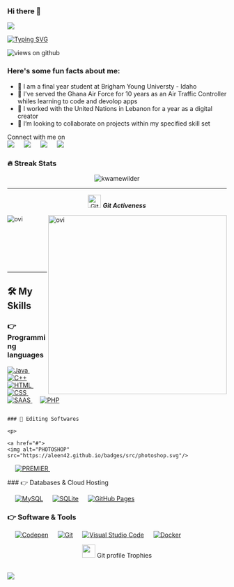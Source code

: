 



### Hi there 👋

 <img src="https://profile-counter.glitch.me/kwamewilder/count.svg"> 


[![Typing SVG](https://readme-typing-svg.herokuapp.com?color=%23F73613&duration=5011&multiline=true&width=602&height=97&lines=Hi%2C+Emmanuel+here!;I+am+a+Software+Engineering+student;I+am+also+a+Corporal+in+the+Ghana+Air+Force+🇬🇭)](https://git.io/typing-svg)

<img src="https://komarev.com/ghpvc/?username=kwamewilder&label=Views&color=brightgreen&style=flat-square" alt="views on github" />

<h3> Here's some fun facts about me: </h3>

- 🔭 I am a final year student at Brigham Young Universty - Idaho
- 🌱 I've served the Ghana Air Force for 10 years as an Air Traffic Controller whiles learning to code and devolop apps
- 🤔 I worked with the United Nations in Lebanon for a year as a digital creator
- 👯 I’m looking to collaborate on projects within my specified skill set

<p>Connect with me on
<br>	
<a target="_blank" href="https://www.linkedin.com/in/oheneba-ega/"><img src="https://img.shields.io/badge/-LinkedIn-0077B5?style=for-the-badge&logo=Linkedin&logoColor=white"></img></a>
&emsp;
<a target="_blank" href="mailto:oheneba.ega@outlook.com.com"
><img src="https://img.shields.io/badge/Microsoft_Outlook-0078D4?style=for-the-badge&logo=microsoft-outlook&logoColor=white"></img></a>
&emsp;
<a target="_blank" href="https://twitter.com/kwame_wilder"><img src="https://img.shields.io/badge/-Twitter-1DA1F2?style=for-the-badge&logo=Twitter&logoColor=white"></img></a>
&emsp;
<a target="_blank" href=“https://discordapp.com/users/wilder064#7651/"><img src="https://img.shields.io/badge/Discord-7289DA?style=for-the-badge&logo=discord&logoColor=white"></img></a>
&emsp;

<br>
</p>


### 🔥 Streak Stats
<p align="center"><img src="https://github-readme-stats.vercel.app/api?username=kwamewilder&theme=gruvbox" alt="kwamewilder"  /></p>

<hr>
<p align="center">
 <img src="https://media.giphy.com/media/W5eoZHPpUx9sapR0eu/giphy.gif" width="30px" alt="Git"/>&nbsp;<i><b>Git Activeness</b></i></p>
 
<p><img align="left" src="https://github-readme-stats.vercel.app/api/top-langs?username=kwamewilder&show_icons=true&locale=en&layout=compact&theme=gruvbox" alt="ovi" /></p>
<p>&nbsp;<img align="right" src="https://github-readme-streak-stats.herokuapp.com/?user=kwamewilder&theme=gruvbox" alt="ovi" width="410" /></p>
<br><br><br><br><br>

<hr>



<!-- ![𝚐𝚒𝚝𝚑𝚞𝚋 𝚐𝚛𝚊𝚙𝚑](https://activity-graph.herokuapp.com/graph?username=Ahmad-shaikh575&theme=gruvbox&hide_border=true&area=true) -->



## 🛠️ My Skills

### 👉 Programming languages

<p align="left"> 
  

<a href="https://www.java.com/en/">
    <img alt="Java" src="https://img.shields.io/badge/Java-ED8B00?style=for-the-badge&logo=java&logoColor=white"/>
  </a>                                                                                                                &emsp;
<a href="https://www.isocpp.org">
    <img alt="C++" src="https://img.shields.io/badge/C%2B%2B-00599C?style=for-the-badge&logo=c%2B%2B&logoColor=white"/>
  </a>                                                                                                               
 <a href="#">
    <img alt="HTML" src="https://img.shields.io/badge/HTML-239120?style=for-the-badge&logo=html5&logoColor=white"/>
  </a>                                                                                                                &emsp;                                                                                                                <a href="#">
    <img alt="CSS" src="https://img.shields.io/badge/CSS-239120?&style=for-the-badge&logo=css3&logoColor=white"/>
  </a>                                                                                                                &emsp;                                                                                                              <a href="#">
    <img alt="SAAS" src="https://img.shields.io/badge/Sass-CC6699?style=for-the-badge&logo=sass&logoColor=white"/>
  </a>                                                                                                                &emsp;                                                                                                             <a href="#">
    <img alt="PHP" src="https://img.shields.io/badge/PHP-777BB4?style=for-the-badge&logo=php&logoColor=white"/>
  </a>                                                                                                                
                                                                                                             </p>
                                                                                                             
                                                                                                             
                                                                                                             ### 🎨 Editing Softwares
                                                                                                             <p>
                                                                                                             <a href="#">
    <img alt="PHOTOSHOP" src="https://aleen42.github.io/badges/src/photoshop.svg"/>
  </a>                                                                                                                &emsp;
                                                                                                             <a href="#">
    <img alt="PREMIER" src="https://aleen42.github.io/badges/src/premiere.svg"/>
  </a>                                                                                                                &emsp;
                                                                                                                 
</p>
<!--
### 👉 Frameworks
<p align="left"> 
&emsp;
  <a href="https://flutter.dev/" target="_blank"> 
     <img alt="Flutter" src="https://img.shields.io/badge/Flutter-02569B?style=for-the-badge&logo=flutter&logoColor=white">
   </a>
  &emsp; 
  <a href="https://www.tensorflow.org/" target="_blank"> 
   <img alt="TensorFlow" src="https://img.shields.io/badge/TensorFlow-FF6F00?style=for-the-badge&logo=TensorFlow&logoColor=white">
  </a>   
  &emsp;
  <a href="https://scikit-learn.org/" target="_blank">
    <img alt="Scikit Learn" src="https://img.shields.io/badge/scikit_learn-F7931E?style=for-the-badge&logo=scikit-learn&logoColor=white">
  </a> 
   &emsp;
  <a href="https://keras.io/" target="_blank"> 
    <img alt="Keras" src="https://img.shields.io/badge/Keras-D00000?style=for-the-badge&logo=Keras&logoColor=white"/>
  </a>
  &emsp;
  <a href="https://pytorch.org/" target="_blank"> 
    <img alt="Pytorch" src="https://img.shields.io/badge/PyTorch-EE4C2C?style=for-the-badge&logo=PyTorch&logoColor=white"/>
  </a>
</p>
-->
### 👉 Databases & Cloud Hosting
<p align="left">
  &emsp;
    <a href="https://www.mysql.com/"><img alt="MySQL" src="https://img.shields.io/badge/MySQL-00000F?style=for-the-badge&logo=mysql&logoColor=white"></a>
  &emsp;
    <a href="https://www.sqlite.org/"><img alt="SQLite" src ="https://img.shields.io/badge/SQLite-07405E?style=for-the-badge&logo=sqlite&logoColor=white"/></a>
  &emsp;
    <a href="https://www.github.com"><img alt="GitHub Pages" src="https://img.shields.io/badge/GitHub-100000?style=for-the-badge&logo=github&logoColor=white"></a>

 </p>

 ### 👉 Software & Tools
 
<p>
  &emsp;
    <a href="#"><img alt="Codepen" src="https://img.shields.io/badge/Codepen-000000?style=for-the-badge&logo=codepen&logoColor=white"></a>
  &emsp;
    <a href="#"><img alt="Git" src="https://img.shields.io/badge/Git-F05032?style=for-the-badge&logo=git&logoColor=white"></a>
  &emsp; 
    <a href="#"><img alt="Visual Studio Code" src="https://img.shields.io/badge/Visual_Studio_Code-0078D4?style=for-the-badge&logo=visual%20studio%20code&logoColor=white"></a>
  &emsp;
    <a href="#"><img alt="Docker" src="https://img.shields.io/badge/Docker-2CA5E0?style=for-the-badge&logo=docker&logoColor=white"></a>
     &emsp;
    
    
</p>
<p align="center"><img src="https://media.giphy.com/media/QaMcXSekUWx7aogAUr/giphy.gif" width="30" />&nbsp;Git profile Trophies</p><br>
<img src="https://github-profile-trophy.vercel.app/?username=kwamewilder&theme=gruvbox" />


<br/>

